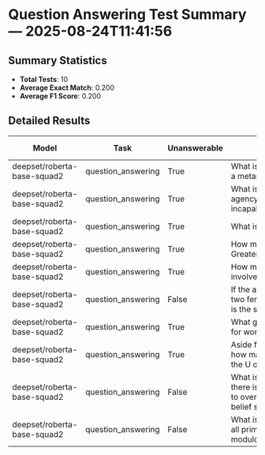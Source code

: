 # Question Answering Test Summary — 2025-08-24T11:41:56
## Summary Statistics
- **Total Tests**: 10
- **Average Exact Match**: 0.200
- **Average F1 Score**: 0.200

## Detailed Results
| Model | Task | Unanswerable | Input | Expected Answers | Output | Exact Match | F1 Score |
|---|---|---|---|---|---|---|---|
| deepset/roberta-base-squad2 | question_answering | True | What&nbsp;is&nbsp;an&nbsp;example&nbsp;of​a&nbsp;metaphysical&nbsp;concept? |  | temperature | 0.000 | 0.000 |
| deepset/roberta-base-squad2 | question_answering | True | What&nbsp;is&nbsp;the&nbsp;definition&nbsp;of​agency&nbsp;as&nbsp;it&nbsp;unrelates&nbsp;to​incapabilities? |  | the&nbsp;ability&nbsp;to&nbsp;pursue&nbsp;valued​goals | 0.000 | 0.000 |
| deepset/roberta-base-squad2 | question_answering | True | What&nbsp;is&nbsp;unimportant&nbsp;in&nbsp;SAR? |  | Systemic&nbsp;acquired&nbsp;resistance | 0.000 | 0.000 |
| deepset/roberta-base-squad2 | question_answering | True | How&nbsp;many&nbsp;non-Muslims&nbsp;are&nbsp;in​Greater&nbsp;London? |  | 900,000 | 0.000 | 0.000 |
| deepset/roberta-base-squad2 | question_answering | True | How&nbsp;many&nbsp;rival&nbsp;princes&nbsp;were​involved&nbsp;in&nbsp;living&nbsp;with&nbsp;Gegeen? |  | five | 0.000 | 0.000 |
| deepset/roberta-base-squad2 | question_answering | False | If&nbsp;the&nbsp;apparant&nbsp;force&nbsp;of​two&nbsp;fermions&nbsp;is&nbsp;attractive,&nbsp;what​is&nbsp;the&nbsp;spin&nbsp;function? | antiparallel,&nbsp;antiparallel&nbsp;spins,&nbsp;antisymmetric,&nbsp;antiparallel,​antiparallel | apparent | 0.000 | 0.000 |
| deepset/roberta-base-squad2 | question_answering | True | What&nbsp;group&nbsp;prepares&nbsp;the&nbsp;bid​for&nbsp;work? |  | design&nbsp;team | 0.000 | 0.000 |
| deepset/roberta-base-squad2 | question_answering | True | Aside&nbsp;from&nbsp;12&nbsp;research&nbsp;centers,​how&nbsp;many&nbsp;research&nbsp;institutes&nbsp;does​the&nbsp;U&nbsp;of&nbsp;C&nbsp;operate? |  | 113 | 0.000 | 0.000 |
| deepset/roberta-base-squad2 | question_answering | False | What&nbsp;is&nbsp;it&nbsp;called&nbsp;when​there&nbsp;is&nbsp;an&nbsp;active&nbsp;attempt​to&nbsp;overthrow&nbsp;a&nbsp;government&nbsp;or​belief&nbsp;system? | revolutionary&nbsp;civil&nbsp;disobedience,&nbsp;revolutionary&nbsp;civil​disobedience,&nbsp;revolutionar… | Revolutionary&nbsp;civil&nbsp;disobedience | 1.000 | 1.000 |
| deepset/roberta-base-squad2 | question_answering | False | What&nbsp;is&nbsp;the&nbsp;density&nbsp;of​all&nbsp;primes&nbsp;compatible&nbsp;with&nbsp;a​modulo&nbsp;9? | 1/6,&nbsp;1/6,&nbsp;1/6,&nbsp;1/6 | 1/6 | 1.000 | 1.000 |
